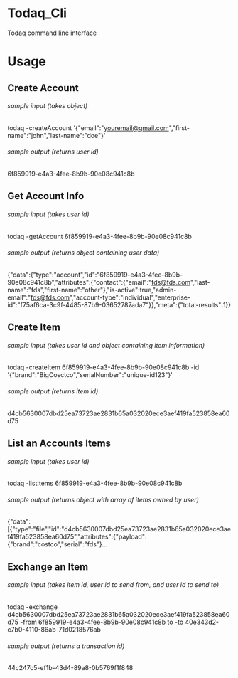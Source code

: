 # Todaq_Cli
Todaq command line interface

# Usage


## Create Account
###### sample input (takes object)
  todaq  -createAccount  '{"email":"youremail@gmail.com","first-name":"john","last-name":"doe"}'
###### sample output (returns user id)
  6f859919-e4a3-4fee-8b9b-90e08c941c8b
  
## Get Account Info
###### sample input (takes user id)
  todaq  -getAccount  6f859919-e4a3-4fee-8b9b-90e08c941c8b
###### sample output (returns object containing user data)
  {"data":{"type":"account","id":"6f859919-e4a3-4fee-8b9b-90e08c941c8b","attributes":{"contact":{"email":"fds@fds.com","last-     name":"fds","first-name":"other"},"is-active":true,"admin-email":"fds@fds.com","account-type":"individual","enterprise-        id":"f75af6ca-3c9f-4485-87b9-03652787ada7"}},"meta":{"total-results":1}}

## Create Item
###### sample input (takes user id and object containing item information)
  todaq  -createItem  6f859919-e4a3-4fee-8b9b-90e08c941c8b  -id  '{"brand":"BigCosctco","serialNumber":"unique-id123"}'
###### sample output (returns item id)
  d4cb5630007dbd25ea73723ae2831b65a032020ece3aef419fa523858ea60d75
 
## List an Accounts Items
###### sample input (takes user id)
  todaq  -listItems  6f859919-e4a3-4fee-8b9b-90e08c941c8b
###### sample output (returns object with array of items owned by user)
  {"data":[{"type":"file","id":"d4cb5630007dbd25ea73723ae2831b65a032020ece3aef419fa523858ea60d75","attributes":{"payload":   {"brand":"costco","serial":"fds"}...
  
## Exchange an Item
###### sample input (takes item id, user id to send from, and user id to send to)
  todaq  -exchange  d4cb5630007dbd25ea73723ae2831b65a032020ece3aef419fa523858ea60d75  -from  6f859919-e4a3-4fee-8b9b-90e08c941c8b  to  -to  40e343d2-c7b0-4110-86ab-71d0218576ab
###### sample output (returns a transaction id)
  44c247c5-ef1b-43d4-89a8-0b5769f1f848

